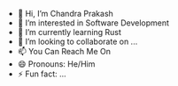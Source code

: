 - 👋 Hi, I’m Chandra Prakash
- 👀 I’m interested in Software Development
- 🌱 I’m currently learning Rust
- 💞️ I’m looking to collaborate on ...
- 📫 You Can Reach Me On 
- 😄 Pronouns: He/Him
- ⚡ Fun fact: ...

<!---
ChandraPrakash1486/ChandraPrakash1486 is a ✨ special ✨ repository because its `README.md` (this file) appears on your GitHub profile.
You can click the Preview link to take a look at your changes.
--->
